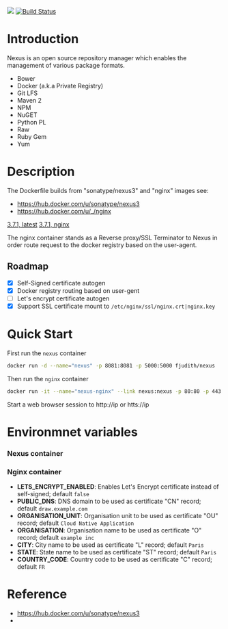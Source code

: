 [![](https://images.microbadger.com/badges/image/fjudith/nexus.svg)](https://microbadger.com/images/fjudith/nexus "Get your own image badge on microbadger.com")
[![Build Status](https://travis-ci.org/fjudith/docker-nexus.svg?branch=master)](https://travis-ci.org/fjudith/docker-nexus)

# Introduction

Nexus is an open source repository manager which enables the management of various package formats.

* Bower
* Docker (a.k.a Private Registry)
* Git LFS
* Maven 2
* NPM
* NuGET
* Python PL
* Raw
* Ruby Gem
* Yum

# Description

The Dockerfile builds from "sonatype/nexus3" and "nginx" images see:

* https://hub.docker.com/u/sonatype/nexus3
* https://hub.docker.com/u/_/nginx

[3.7.1, latest](https://github.com/fjudith/docker-nexus/tree/3.6.2)
[3.7.1, nginx](https://github.com/fjudith/docker-nexus/tree/3.6.2/nginx)

The nginx container stands as a Reverse proxy/SSL Terminator to Nexus in order route request to the docker registry based on the user-agent.

## Roadmap

* [x] Self-Signed certificate autogen
* [x] Docker registry routing based on user-gent
* [ ] Let's encrypt certificate autogen
* [x] Support SSL certificate mount to `/etc/nginx/ssl/nginx.crt|nginx.key`

# Quick Start

First run the `nexus` container

```bash
docker run -d --name="nexus" -p 8081:8081 -p 5000:5000 fjudith/nexus
```

Then run the `nginx` container

```bash
docker run -it --name="nexus-nginx" --link nexus:nexus -p 80:80 -p 443:443 fjudith/nexus:nginx
```

Start a web browser session to http://ip or htts://ip

# Environmnet variables

### Nexus container



### Nginx container

* **LETS_ENCRYPT_ENABLED**: Enables Let's Encrypt certificate instead of self-signed; default `false`
* **PUBLIC_DNS**: DNS domain to be used as certificate "CN" record; default `draw.example.com`
* **ORGANISATION_UNIT**: Organisation unit to be used as certificate "OU" record; default `Cloud Native Application`
* **ORGANISATION**: Organisation name to be used as certificate "O" record; default `example inc`
* **CITY**: City name to be used as certificate "L" record; default `Paris`
* **STATE**: State name to be used as certificate "ST" record; default `Paris`
* **COUNTRY_CODE**: Country code to be used as certificate "C" record; default `FR`

# Reference

* https://hub.docker.com/u/sonatype/nexus3
* 